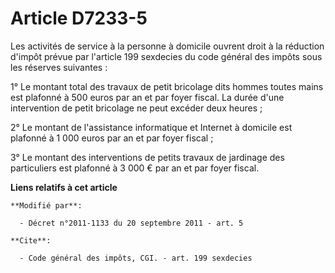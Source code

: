 # Article D7233-5

Les activités de service à la personne à domicile ouvrent droit à la réduction d'impôt prévue par l'article 199 sexdecies du
code général des impôts sous les réserves suivantes : 

1° Le montant total des travaux de petit bricolage dits  hommes toutes mains  est plafonné à 500 euros par an et par foyer
fiscal. La durée d'une intervention de petit bricolage ne peut excéder deux heures ; 

2° Le montant de l'assistance informatique et Internet à domicile est plafonné à 1 000 euros par an et par foyer fiscal ; 

3° Le montant des interventions de petits travaux de jardinage des particuliers est plafonné à 3 000 € par an et par foyer
fiscal.

**Liens relatifs à cet article**

	**Modifié par**:

	  - Décret n°2011-1133 du 20 septembre 2011 - art. 5

	**Cite**:

	  - Code général des impôts, CGI. - art. 199 sexdecies
